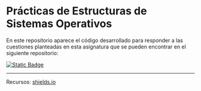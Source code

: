 # Prácticas de Estructuras de Sistemas Operativos 

En este repositorio aparece el código desarrollado para responder a las cuestiones planteadas en esta asignatura que se pueden encontrar en el siguiente repositorio:

[![Static Badge](https://img.shields.io/badge/Repositorio%20laboratorio%20ESO%20-%20https%3A%2F%2Fgithub.com%2Fbsahelices%2Flaboratorio-eso?style=social&logo=GitHub&logoColor=%23000000&logoSize=auto&labelColor=%23FFFFFF&color=%239B9B9B)](https://github.com/bsahelices/laboratorio-eso)

---

Recursos: [shields.io](https://shields.io/badges/static-badge)
